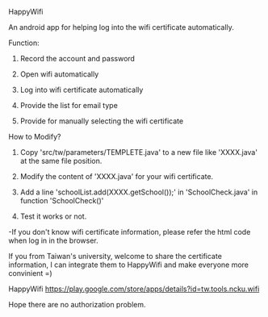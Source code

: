 HappyWifi

An android app for helping log into the wifi certificate automatically.
 
Function:

1. Record the account and password

2. Open wifi automatically

3. Log into wifi certificate automatically

4. Provide the list for email type

5. Provide for manually selecting the wifi certificate


How to Modify?

1. Copy 'src/tw/parameters/TEMPLETE.java' to a new file like 'XXXX.java' at the same file position.

2. Modify the content of '<font colot="#FF0000">XXXX.java</font>' for your wifi certificate.

3. Add a line 'schoolList.add(XXXX.getSchool());' in 'SchoolCheck.java' in function 'SchoolCheck()'

4. Test it works or not.

-If you don't know wifi certificate information, please refer the html code when log in in the browser.


If you from Taiwan's university,
welcome to share the certificate information, I can integrate them to HappyWifi and make everyone more convinient =)

HappyWifi
https://play.google.com/store/apps/details?id=tw.tools.ncku.wifi


Hope there are no authorization problem.
